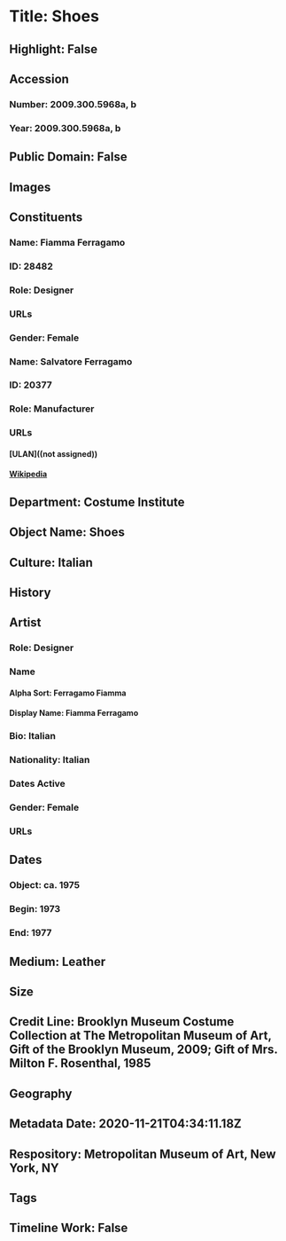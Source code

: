 # Title: Shoes
## Highlight: False
## Accession
### Number: 2009.300.5968a, b
### Year: 2009.300.5968a, b
## Public Domain: False
## Images
## Constituents
### Name: Fiamma Ferragamo
### ID: 28482
### Role: Designer
### URLs
### Gender: Female
### Name: Salvatore Ferragamo
### ID: 20377
### Role: Manufacturer
### URLs
#### [ULAN]((not assigned))
#### [Wikipedia](https://www.wikidata.org/wiki/Q3946053)
## Department: Costume Institute
## Object Name: Shoes
## Culture: Italian
## History
## Artist
### Role: Designer
### Name
#### Alpha Sort: Ferragamo Fiamma
#### Display Name: Fiamma Ferragamo
### Bio: Italian
### Nationality: Italian
### Dates Active
### Gender: Female
### URLs
## Dates
### Object: ca. 1975
### Begin: 1973
### End: 1977
## Medium: Leather
## Size
## Credit Line: Brooklyn Museum Costume Collection at The Metropolitan Museum of Art, Gift of the Brooklyn Museum, 2009; Gift of Mrs. Milton F. Rosenthal, 1985
## Geography
## Metadata Date: 2020-11-21T04:34:11.18Z
## Respository: Metropolitan Museum of Art, New York, NY
## Tags
## Timeline Work: False